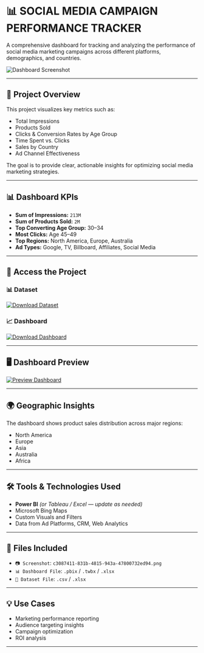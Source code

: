 # 📊 SOCIAL MEDIA CAMPAIGN PERFORMANCE TRACKER

A comprehensive dashboard for tracking and analyzing the performance of social media marketing campaigns across different platforms, demographics, and countries.

![Dashboard Screenshot](c3087411-831b-4815-943a-47800732ed94.png)

---

## 📌 Project Overview

This project visualizes key metrics such as:

- Total Impressions
- Products Sold
- Clicks & Conversion Rates by Age Group
- Time Spent vs. Clicks
- Sales by Country
- Ad Channel Effectiveness

The goal is to provide clear, actionable insights for optimizing social media marketing strategies.

---

## 📊 Dashboard KPIs

- **Sum of Impressions:** `213M`  
- **Sum of Products Sold:** `2M`  
- **Top Converting Age Group:** 30–34  
- **Most Clicks:** Age 45–49  
- **Top Regions:** North America, Europe, Australia  
- **Ad Types:** Google, TV, Billboard, Affiliates, Social Media

---

## 🔘 Access the Project

### 📊 Dataset  
[![Download Dataset](https://img.shields.io/badge/DOWNLOAD-DATASET-yellow?style=for-the-badge&logo=microsoft-excel&logoColor=white)](https://github.com/amar4542/Future_DS_02/tree/main/Task%202%20Dataset)

### 📈 Dashboard  
[![Download Dashboard](https://img.shields.io/badge/DOWNLOAD-DASHBOARD-brightgreen?style=for-the-badge&logo=tableau&logoColor=white)](https://github.com/amar4542/Future_DS_02/raw/main/Future_DS_02.pbit)

---

## 🖥 Dashboard Preview  

[![Preview Dashboard](https://img.shields.io/badge/VIEW-DASHBOARD-blue?style=for-the-badge&logo=google-chrome&logoColor=white)](https://github.com/amar4542/Future_DS_01/blob/main/Snapshot%20of%20Business%20Sales.png)

---

## 🌍 Geographic Insights

The dashboard shows product sales distribution across major regions:

- North America
- Europe
- Asia
- Australia
- Africa

---

## 🛠 Tools & Technologies Used

- **Power BI** *(or Tableau / Excel — update as needed)*
- Microsoft Bing Maps
- Custom Visuals and Filters
- Data from Ad Platforms, CRM, Web Analytics

---

## 📁 Files Included

- `📷 Screenshot`: `c3087411-831b-4815-943a-47800732ed94.png`
- `📊 Dashboard File`: `.pbix` / `.twbx` / `.xlsx`
- `📄 Dataset File`: `.csv` / `.xlsx`

---

## 💡 Use Cases

- Marketing performance reporting
- Audience targeting insights
- Campaign optimization
- ROI analysis

---

